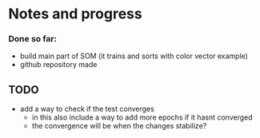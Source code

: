 # Notes and progress

### Done so far:
- build main part of SOM (it trains and sorts with color vector example)
- github repository made


## TODO
- add a way to check if the test converges 
    - in this also include a way to add more epochs if it hasnt converged
    - the convergence will be when the changes stabilize?
    